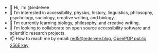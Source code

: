 - 👋 Hi, I’m @redelvee
- 👀 I’m interested in accessibility, physics, history, linguistics, philosophy, psychology, sociology, creative writing, and biology.
- 🌱 I’m currently learning biology, philosophy, and creative writing.
- 💞️ I’m looking to collaborate on open source accessibility software and scientific research projects.
- 📫 How to reach me by email: red5@redelvee.blog, [OpenPGP public 256E key](https://pgp.mit.edu/pks/lookup?op=get&search=0x4D2208C80ABDD1A4)

<!---
redelvee/redelvee is a ✨ special ✨ repository because its `README.md` (this file) appears on your GitHub profile.
You can click the Preview link to take a look at your changes.
--->
